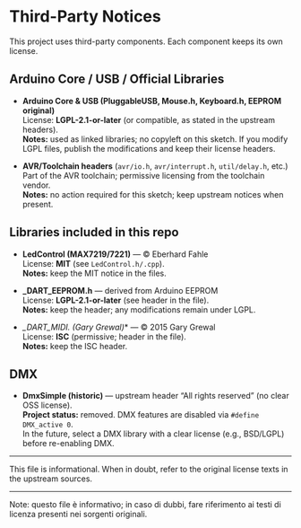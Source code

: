 # Third-Party Notices

This project uses third-party components. Each component keeps its own license.

## Arduino Core / USB / Official Libraries
- **Arduino Core & USB (PluggableUSB, Mouse.h, Keyboard.h, EEPROM original)**  
  License: **LGPL-2.1-or-later** (or compatible, as stated in the upstream headers).  
  **Notes:** used as linked libraries; no copyleft on this sketch. If you modify LGPL files, publish the modifications and keep their license headers.

- **AVR/Toolchain headers** (`avr/io.h`, `avr/interrupt.h`, `util/delay.h`, etc.)  
  Part of the AVR toolchain; permissive licensing from the toolchain vendor.  
  **Notes:** no action required for this sketch; keep upstream notices when present.

## Libraries included in this repo
- **LedControl (MAX7219/7221)** — © Eberhard Fahle  
  License: **MIT** (see `LedControl.h/.cpp`).  
  **Notes:** keep the MIT notice in the files.

- **_DART_EEPROM.h** — derived from Arduino EEPROM  
  License: **LGPL-2.1-or-later** (see header in the file).  
  **Notes:** keep the header; any modifications remain under LGPL.

- **_DART_MIDI.* (Gary Grewal)** — © 2015 Gary Grewal  
  License: **ISC** (permissive; header in the file).  
  **Notes:** keep the ISC header.

## DMX
- **DmxSimple (historic)** — upstream header “All rights reserved” (no clear OSS license).  
  **Project status:** removed. DMX features are disabled via `#define DMX_active 0`.  
  In the future, select a DMX library with a clear license (e.g., BSD/LGPL) before re-enabling DMX.

---
This file is informational. When in doubt, refer to the original license texts in the upstream sources.


---
Note: questo file è informativo; in caso di dubbi, fare riferimento ai testi di licenza presenti nei sorgenti originali.
